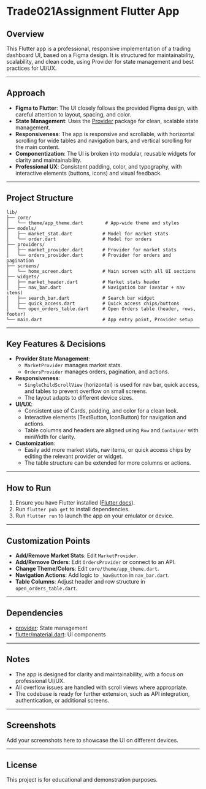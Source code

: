 # Trade021Assignment Flutter App

## Overview
This Flutter app is a professional, responsive implementation of a trading dashboard UI, based on a Figma design. It is structured for maintainability, scalability, and clean code, using Provider for state management and best practices for UI/UX.

---

## Approach
- **Figma to Flutter**: The UI closely follows the provided Figma design, with careful attention to layout, spacing, and color.
- **State Management**: Uses the [Provider](https://pub.dev/packages/provider) package for clean, scalable state management.
- **Responsiveness**: The app is responsive and scrollable, with horizontal scrolling for wide tables and navigation bars, and vertical scrolling for the main content.
- **Componentization**: The UI is broken into modular, reusable widgets for clarity and maintainability.
- **Professional UX**: Consistent padding, color, and typography, with interactive elements (buttons, icons) and visual feedback.

---

## Project Structure

```
lib/
├── core/
│   └── theme/app_theme.dart        # App-wide theme and styles
├── models/
│   ├── market_stat.dart           # Model for market stats
│   └── order.dart                 # Model for orders
├── providers/
│   ├── market_provider.dart       # Provider for market stats
│   └── orders_provider.dart       # Provider for orders and pagination
├── screens/
│   └── home_screen.dart           # Main screen with all UI sections
├── widgets/
│   ├── market_header.dart         # Market stats header
│   ├── nav_bar.dart               # Navigation bar (avatar + nav items)
│   ├── search_bar.dart            # Search bar widget
│   ├── quick_access.dart          # Quick access chips/buttons
│   └── open_orders_table.dart     # Open Orders table (header, rows, footer)
└── main.dart                      # App entry point, Provider setup
```

---

## Key Features & Decisions

- **Provider State Management**: 
  - `MarketProvider` manages market stats.
  - `OrdersProvider` manages orders, pagination, and actions.
- **Responsiveness**:
  - `SingleChildScrollView` (horizontal) is used for nav bar, quick access, and tables to prevent overflow on small screens.
  - The layout adapts to different device sizes.
- **UI/UX**:
  - Consistent use of Cards, padding, and color for a clean look.
  - Interactive elements (TextButton, IconButton) for navigation and actions.
  - Table columns and headers are aligned using `Row` and `Container` with minWidth for clarity.
- **Customization**:
  - Easily add more market stats, nav items, or quick access chips by editing the relevant provider or widget.
  - The table structure can be extended for more columns or actions.

---

## How to Run
1. Ensure you have Flutter installed ([Flutter docs](https://docs.flutter.dev/get-started/install)).
2. Run `flutter pub get` to install dependencies.
3. Run `flutter run` to launch the app on your emulator or device.

---

## Customization Points
- **Add/Remove Market Stats**: Edit `MarketProvider`.
- **Add/Remove Orders**: Edit `OrdersProvider` or connect to an API.
- **Change Theme/Colors**: Edit `core/theme/app_theme.dart`.
- **Navigation Actions**: Add logic to `_NavButton` in `nav_bar.dart`.
- **Table Columns**: Adjust header and row structure in `open_orders_table.dart`.

---

## Dependencies
- [provider](https://pub.dev/packages/provider): State management
- [flutter/material.dart](https://api.flutter.dev/flutter/material/material-library.html): UI components

---

## Notes
- The app is designed for clarity and maintainability, with a focus on professional UI/UX.
- All overflow issues are handled with scroll views where appropriate.
- The codebase is ready for further extension, such as API integration, authentication, or additional screens.

---

## Screenshots
Add your screenshots here to showcase the UI on different devices.

---

## License
This project is for educational and demonstration purposes.
